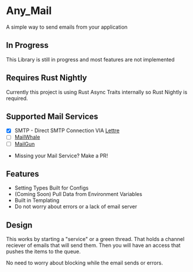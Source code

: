 # Any_Mail

A simple way to send emails from your application

## In Progress

This Library is still in progress and most features are not implemented

## Requires Rust Nightly

Currently this project is using Rust Async Traits internally
so Rust Nightly is required.

## Supported Mail Services

- [x] SMTP - Direct SMTP Connection VIA [Lettre](https://github.com/lettre/lettre)
- [ ] [MailWhale](https://mailwhale.dev/)
- [ ] [MailGun](https://www.mailgun.com/)
- Missing your Mail Service? Make a PR!

## Features

- Setting Types Built for Configs
- (Coming Soon) Pull Data from Environment Variables
- Built in Templating
- Do not worry about errors or a lack of email server

## Design

This works by starting a "service" or a green thread.
That holds a channel reciever of emails that will send them.
Then you will have an access that pushes the items to the queue.

No need to worry about blocking while the email sends or errors.
